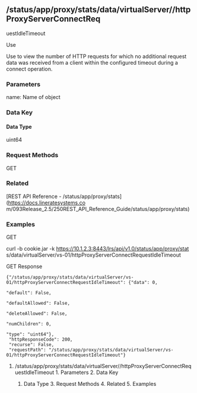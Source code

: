 ## /status/app/proxy/stats/data/virtualServer/<name>/httpProxyServerConnectReq
uestIdleTimeout

Use

Use to view the number of HTTP requests for which no additional request data
was received from a client within the configured timeout during a connect
operation.

### Parameters

name: Name of object

### Data Key

#### Data Type

uint64

### Request Methods

GET

### Related

[REST API Reference - /status/app/proxy/stats](https://docs.lineratesystems.co
m/093Release_2.5/250REST_API_Reference_Guide/status/app/proxy/stats)

### Examples

GET

curl -b cookie.jar -k https://10.1.2.3:8443/lrs/api/v1.0/status/app/proxy/stat
s/data/virtualServer/vs-01/httpProxyServerConnectRequestIdleTimeout

GET Response

    
    {"/status/app/proxy/stats/data/virtualServer/vs-01/httpProxyServerConnectRequestIdleTimeout": {"data": 0,
                                                                                                 "default": False,
                                                                                                 "defaultAllowed": False,
                                                                                                 "deleteAllowed": False,
                                                                                                 "numChildren": 0,
                                                                                                 "type": "uint64"},
     "httpResponseCode": 200,
     "recurse": False,
     "requestPath": "/status/app/proxy/stats/data/virtualServer/vs-01/httpProxyServerConnectRequestIdleTimeout"}
    

  1. /status/app/proxy/stats/data/virtualServer/<name>/httpProxyServerConnectRequestIdleTimeout
    1. Parameters
    2. Data Key
      1. Data Type
    3. Request Methods
    4. Related
    5. Examples

